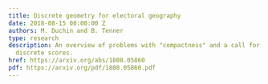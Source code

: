 ```yaml
---
title: Discrete geometry for electoral geography
date: 2018-08-15 00:00:00 Z
authors: M. Duchin and B. Tenner
type: research
description: An overview of problems with "compactness" and a call for research on
  discrete scores.
href: https://arxiv.org/abs/1808.05860
pdf: https://arxiv.org/pdf/1808.05860.pdf
---
```


